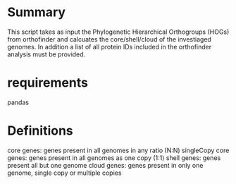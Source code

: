 # Summary
This script takes as input the Phylogenetic Hierarchical Orthogroups (HOGs) from orthofinder and calcuates the core/shell/cloud of the investiaged genomes. In addition a list of all protein IDs included in the orthofinder analysis must be provided. 

# requirements
pandas

# Definitions
core genes: genes present in all genomes in any ratio (N:N)
singleCopy core genes: genes present in all genomes as one copy (1:1)
shell genes: genes present all but one genome
cloud genes: genes present in only one genome, single copy or multiple copies

